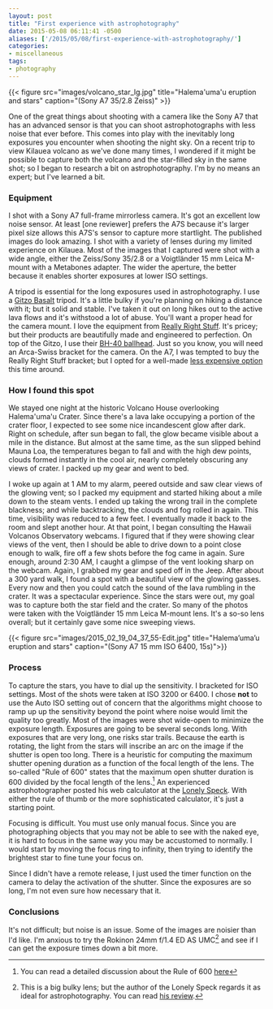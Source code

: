 ```yaml
---
layout: post
title: "First experience with astrophotography"
date: 2015-05-08 06:11:41 -0500
aliases: ['/2015/05/08/first-experience-with-astrophotography/']
categories:
- miscellaneous
tags:
- photography
---
```

{{< figure src="images/volcano_star_lg.jpg" title="Halema'uma'u eruption and stars" caption="(Sony A7 35/2.8 Zeiss)" >}}

One of the great things about shooting with a camera like the Sony A7 that has an advanced sensor is that you can shoot astrophotographs with less noise that ever before. This comes into play with the inevitably long exposures you encounter when shooting the night sky. On a recent trip to view Kilauea volcano as we've done many times, I wondered if it might be possible to capture both the volcano and the star-filled sky in the same shot; so I began to research a bit on astrophotography. I'm by no means an expert; but I've learned a bit.

### Equipment

I shot with a Sony A7 full-frame mirrorless camera. It's got an excellent low noise sensor. At least [one reviewer] prefers the A7S because it's larger pixel size allows this A7S's sensor to capture more startlight. The published images do look amazing. I shot with a variety of lenses during my limited experience on Kilauea. Most of the images that I captured were shot with a wide angle, either the Zeiss/Sony 35/2.8 or a Voigtländer 15 mm Leica M-mount with a Metabones adapter. The wider the aperture, the better because it enables shorter exposures at lower ISO settings.

A tripod is essential for the long exposures used in astrophotography. I use a [Gitzo Basalt](http://www.gitzo.us/series-3-basalt-3-section-tripod) tripod. It's a little bulky if you're planning on hiking a distance with it; but it solid and stable. I've taken it out on long hikes out to the active lava flows and it's withstood a lot of abuse. You'll want a proper head for the camera mount. I love the equipment from [Really Right Stuff](http://www.gitzo.us/series-3-basalt-3-section-tripod). It's pricey; but their products are beautifully made and engineered to perfection. On top of the Gitzo, I use their [BH-40 ballhead](http://www.reallyrightstuff.com/Shop/BH-40-Mid-Size-Ballhead/). Just so you know, you will need an Arca-Swiss bracket for the camera. On the A7, I was tempted to buy the Really Right Stuff bracket; but I opted for a well-made [less expensive option](http://www.amazon.com/plate-bracket-camera-Really-compatible/dp/B00IPALH4K) this time around.

### How I found this spot

We stayed one night at the historic Volcano House overlooking Halema'uma'u Crater. Since there's a lava lake occupying a portion of the crater floor, I expected to see some nice incandescent glow after dark. Right on schedule, after sun began to fall, the glow became visible about a mile in the distance. But almost at the same time, as the sun slipped behind Mauna Loa, the temperatures began to fall and with the high dew points, clouds formed instantly in the cool air, nearly completely obscuring any views of crater. I packed up my gear and went to bed.

I woke up again at 1 AM to my alarm, peered outside and saw clear views of the glowing vent; so I packed my equipment and started hiking about a mile down to the steam vents. I ended up taking the wrong trail in the complete blackness; and while backtracking, the clouds and fog rolled in again. This time, visibility was reduced to a few feet. I eventually made it back to the room and slept another hour. At that point, I began consulting the Hawaii Volcanos Observatory webcams. I figured that if they were showing clear views of the vent, then I should be able to drive down to a point close enough to walk, fire off a few shots before the fog came in again. Sure enough, around 2:30 AM, I caught a glimpse of the vent looking sharp on the webcam. Again, I grabbed my gear and sped off in the Jeep. After about a 300 yard walk, I found a spot with a beautiful view of the glowing gasses. Every now and then you could catch the sound of the lava rumbling in the crater. It was a spectacular experience. Since the stars were out, my goal was to capture both the star field and the crater. So many of the photos were taken with the Voigtländer 15 mm Leica M-mount lens. It's a so-so lens overall; but it certainly gave some nice sweeping views.

{{< figure src="images/2015_02_19_04_37_55-Edit.jpg" title="Halema’uma’u eruption and stars" caption="(Sony A7 15 mm ISO 6400, 15s)">}}

### Process

To capture the stars, you have to dial up the sensitivity. I bracketed for ISO settings. Most of the shots were taken at ISO 3200 or 6400. I chose **not** to use the Auto ISO setting out of concern that the algorithms might choose to ramp up up the sensitivity beyond the point where noise would limit the quality too greatly. Most of the images were shot wide-open to minimize the exposure length. Exposures are going to be several seconds long. With exposures that are very long, one risks star trails. Because the earth is rotating, the light from the stars will inscribe an arc on the image if the shutter is open too long. There is a heuristic for computing the maximum shutter opening duration as a function of the focal length of the lens. The so-called "Rule of 600" states that the maximum open shutter duration is 600 divided by the focal length of the lens.[^1] An experienced astrophotographer posted his web calculator at the [Lonely Speck](http://www.lonelyspeck.com/milky-way-exposure-calculator/). With either the rule of thumb or the more sophisticated calculator, it's just a starting point.

Focusing is difficult. You must use only manual focus. Since you are photographing objects that you may not be able to see with the naked eye, it is hard to focus in the same way you may be accustomed to normally. I would start by moving the focus ring to infinity, then trying to identify the brightest star to fine tune your focus on.

Since I didn't have a remote release, I just used the timer function on the camera to delay the activation of the shutter. Since the exposures are so long, I'm not even sure how necessary that it.

### Conclusions

It's not difficult; but noise is an issue. Some of the images are noisier than I'd like. I'm anxious to try the Rokinon 24mm f/1.4 ED AS UMC[^2] and see if I can get the exposure times down a bit more.



[^1]: You can read a detailed discussion about the Rule of 600 [here](http://photo.stackexchange.com/questions/30263/what-is-the-rule-of-600-in-astrophotography)
[^2]: This is a big bulky lens; but the author of the Lonely Speck regards it as ideal for astrophotography. You can read [his review](http://www.lonelyspeck.com/rokinon-24mm-f1-4-ed-as-umc-review/).
